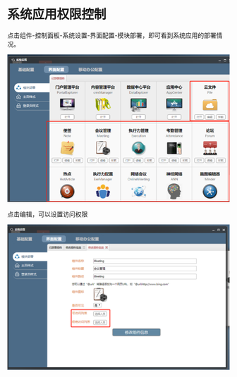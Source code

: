 # 系统应用权限控制

点击组件-控制面板-系统设置-界面配置-模块部署，即可看到系统应用的部署情况。

![](../.gitbook/assets/0%20%289%29.png)

点击编辑，可以设置访问权限

![](../.gitbook/assets/1%20%281%29.png)

